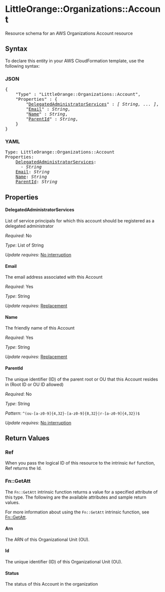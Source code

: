 # LittleOrange::Organizations::Account

Resource schema for an AWS Organizations Account resource

## Syntax

To declare this entity in your AWS CloudFormation template, use the following syntax:

### JSON

<pre>
{
    "Type" : "LittleOrange::Organizations::Account",
    "Properties" : {
        "<a href="#delegatedadministratorservices" title="DelegatedAdministratorServices">DelegatedAdministratorServices</a>" : <i>[ String, ... ]</i>,
        "<a href="#email" title="Email">Email</a>" : <i>String</i>,
        "<a href="#name" title="Name">Name</a>" : <i>String</i>,
        "<a href="#parentid" title="ParentId">ParentId</a>" : <i>String</i>,
    }
}
</pre>

### YAML

<pre>
Type: LittleOrange::Organizations::Account
Properties:
    <a href="#delegatedadministratorservices" title="DelegatedAdministratorServices">DelegatedAdministratorServices</a>: <i>
      - String</i>
    <a href="#email" title="Email">Email</a>: <i>String</i>
    <a href="#name" title="Name">Name</a>: <i>String</i>
    <a href="#parentid" title="ParentId">ParentId</a>: <i>String</i>
</pre>

## Properties

#### DelegatedAdministratorServices

List of service principals for which this account should be registered as a delegated administrator

_Required_: No

_Type_: List of String

_Update requires_: [No interruption](https://docs.aws.amazon.com/AWSCloudFormation/latest/UserGuide/using-cfn-updating-stacks-update-behaviors.html#update-no-interrupt)

#### Email

The email address associated with this Account

_Required_: Yes

_Type_: String

_Update requires_: [Replacement](https://docs.aws.amazon.com/AWSCloudFormation/latest/UserGuide/using-cfn-updating-stacks-update-behaviors.html#update-replacement)

#### Name

The friendly name of this Account

_Required_: Yes

_Type_: String

_Update requires_: [Replacement](https://docs.aws.amazon.com/AWSCloudFormation/latest/UserGuide/using-cfn-updating-stacks-update-behaviors.html#update-replacement)

#### ParentId

The unique identifier (ID) of the parent root or OU that this Account resides in (Root ID or OU ID allowed)

_Required_: No

_Type_: String

_Pattern_: <code>^(ou-[a-z0-9]{4,32}-[a-z0-9]{8,32}|r-[a-z0-9]{4,32})$</code>

_Update requires_: [No interruption](https://docs.aws.amazon.com/AWSCloudFormation/latest/UserGuide/using-cfn-updating-stacks-update-behaviors.html#update-no-interrupt)

## Return Values

### Ref

When you pass the logical ID of this resource to the intrinsic `Ref` function, Ref returns the Id.

### Fn::GetAtt

The `Fn::GetAtt` intrinsic function returns a value for a specified attribute of this type. The following are the available attributes and sample return values.

For more information about using the `Fn::GetAtt` intrinsic function, see [Fn::GetAtt](https://docs.aws.amazon.com/AWSCloudFormation/latest/UserGuide/intrinsic-function-reference-getatt.html).

#### Arn

The ARN of this Organizational Unit (OU).

#### Id

The unique identifier (ID) of this Organizational Unit (OU).

#### Status

The status of this Account in the organization

